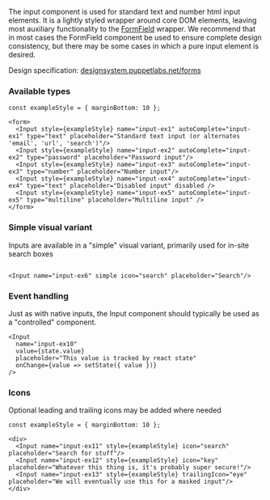 The input component is used for standard text and number html input elements. It is a lightly styled wrapper around core DOM elements, leaving most auxiliary functionality to the [FormField](#form) wrapper. We recommend that in most cases the FormField component be used to ensure complete design consistency, but there may be some cases in which a pure input element is desired.

Design specification: <a href="http://designsystem.puppetlabs.net/forms" target="_top">designsystem.puppetlabs.net/forms</a>

### Available types

```
const exampleStyle = { marginBottom: 10 };

<form>
  <Input style={exampleStyle} name="input-ex1" autoComplete="input-ex1" type="text" placeholder="Standard text input (or alternates 'email', 'url', 'search')"/>
  <Input style={exampleStyle} name="input-ex2" autoComplete="input-ex2" type="password" placeholder="Password input"/>
  <Input style={exampleStyle} name="input-ex3" autoComplete="input-ex3" type="number" placeholder="Number input"/>
  <Input style={exampleStyle} name="input-ex4" autoComplete="input-ex4" type="text" placeholder="Disabled input" disabled />
  <Input style={exampleStyle} name="input-ex5" autoComplete="input-ex5" type="multiline" placeholder="Multiline input" />
</form>
```

### Simple visual variant

Inputs are available in a "simple" visual variant, primarily used for in-site search boxes

```

<Input name="input-ex6" simple icon="search" placeholder="Search"/>
```

### Event handling

Just as with native inputs, the Input component should typically be used as a "controlled" component.

```
<Input
  name="input-ex10"
  value={state.value}
  placeholder="This value is tracked by react state"
  onChange={value => setState({ value })}
/>
```

### Icons

Optional leading and trailing icons may be added where needed

```
const exampleStyle = { marginBottom: 10 };

<div>
  <Input name="input-ex11" style={exampleStyle} icon="search" placeholder="Search for stuff"/>
  <Input name="input-ex12" style={exampleStyle} icon="key" placeholder="Whatever this thing is, it's probably super secure!"/>
  <Input name="input-ex13" style={exampleStyle} trailingIcon="eye" placeholder="We will eventually use this for a masked input"/>
</div>
```
